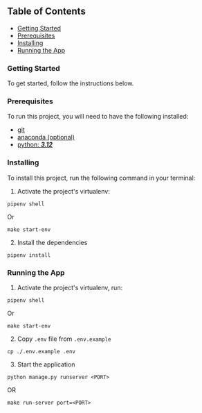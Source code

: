 ## Table of Contents
- [Getting Started](#getting-started)
- [Prerequisites](#prerequisites)
- [Installing](#installing)
- [Running the App](#running-the-app)

### Getting Started
To get started, follow the instructions below.

### Prerequisites
To run this project, you will need to have the following installed:
- [git](https://git-scm.com/book/en/v2/Getting-Started-Installing-Git)
- [anaconda (optional)](https://www.anaconda.com/download)
- [python: ***3.12***](https://www.python.org/downloads/)

### Installing
To install this project, run the following command in your terminal:
1. Activate the project's virtualenv:
```
pipenv shell
```
Or
```
make start-env
```
2. Install the dependencies
```
pipenv install
```

### Running the App
1. Activate the project's virtualenv, run:
```
pipenv shell
```
Or
```
make start-env
```
2. Copy `.env` file from `.env.example`
```
cp ./.env.example .env
```

3. Start the application
```
python manage.py runserver <PORT>
```
OR
```
make run-server port=<PORT>
```
